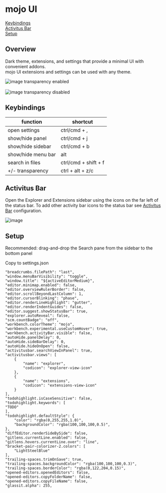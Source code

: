 # mojo UI
[Keybindings](#keybindings)<br/>
[Activitus Bar](#activitus-bar)<br/>
[Setup](#setup)<br/>

## Overview
Dark theme, extensions, and settings that provide a minimal UI with convenient addons.<br/>
mojo UI extensions and settings can be used with any theme.

![image](https://user-images.githubusercontent.com/53355129/118393296-a4215a00-b5fb-11eb-9ae6-2fd245ed3da2.png)
transparency enabled
<br/><br/>
![image](https://user-images.githubusercontent.com/53355129/118392886-23615e80-b5f9-11eb-8413-5f8e4791b128.png)
transparency disabled
<br/>
## Keybindings
function | shortcut
-------- | -----
open settings | ctrl/cmd + ,
show/hide panel | ctrl/cmd + j
show/hide sidebar | ctrl/cmd + b
show/hide menu bar | alt
search in files |ctrl/cmd + shift + f
+/- transparency | ctrl + alt + z/c

## Activitus Bar
Open the Explorer and Extensions sidebar using the icons on the far left of the status bar. To add other activity bar icons to the status bar see [Activitus Bar](https://marketplace.visualstudio.com/items?itemName=Gruntfuggly.activitusbar) configuration.

![image](https://user-images.githubusercontent.com/53355129/118390850-8dc0d180-b5ee-11eb-80f3-120270e06bfd.png)

## Setup
Recommended: drag-and-drop the Search pane from the sidebar to the bottom panel

Copy to settings.json
```
"breadcrumbs.filePath": "last",
"window.menuBarVisibility": "toggle",
"window.title": "${activeEditorMedium}",
"editor.minimap.enabled": false,
"editor.overviewRulerBorder": false,
"editor.scrollBeyondLastColumn": 1,
"editor.cursorBlinking": "phase",
"editor.renderLineHighlight": "gutter",
"editor.renderIndentGuides": false,
"editor.suggest.showStatusBar": true,
"explorer.autoReveal": false,
"scm.countBadge": "off",
"workbench.colorTheme": "mojo",
"workbench.experimental.useCustomHover": true,
"workbench.activityBar.visible": false,
"autoHide.panelDelay": 0,
"autoHide.sideBarDelay": 0,
"autoHide.hideOnOpen": false,
"activitusbar.searchViewInPanel": true,
"activitusbar.views": [
    {
        "name": "explorer",
        "codicon": "explorer-view-icon"
    },
    {
        "name": "extensions",
        "codicon": "extensions-view-icon"
    }
],
"todohighlight.isCaseSensitive": false,
"todohighlight.keywords": [
"TODO"
],
"todohighlight.defaultStyle": {
    "color": "rgba(0,255,255,1.0)",
    "backgroundColor": "rgba(100,100,100,0.5)",
},
"diffEditor.renderSideBySide": false,
"gitlens.currentLine.enabled": false,
"gitlens.hovers.currentLine.over": "line",
"bracket-pair-colorizer-2.colors": [
    "LightSteelBlue"
],
"trailing-spaces.trimOnSave": true,
"trailing-spaces.backgroundColor": "rgba(100,100,100,0.3)",
"trailing-spaces.borderColor": "rgba(0,122,204,0.15)",
"opened-editors.openedEditors": false,
"opened-editors.copyFolderName": false,
"opened-editors.copyFileName": false,
"glassit.alpha": 255,
```
